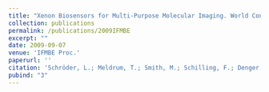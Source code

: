```yaml
---
title: "Xenon Biosensors for Multi-Purpose Molecular Imaging. World Congress on Medical Physics and Biomedical Engineering"
collection: publications
permalink: /publications/2009IFMBE
excerpt: ""
date: 2009-09-07
venue: 'IFMBE Proc.'
paperurl: ''
citation: 'Schröder, L.; Meldrum, T.; Smith, M.; Schilling, F.; Denger, P.; Zapf, S.; Wemmer, D. E.; Pines, A. September 7–12, 2009, Munich, Germany. <i>IFMBE Proc.</i> <b>2009,</b> <i>25/13,</i> 176–179.'
pubind: "3"
---
```

